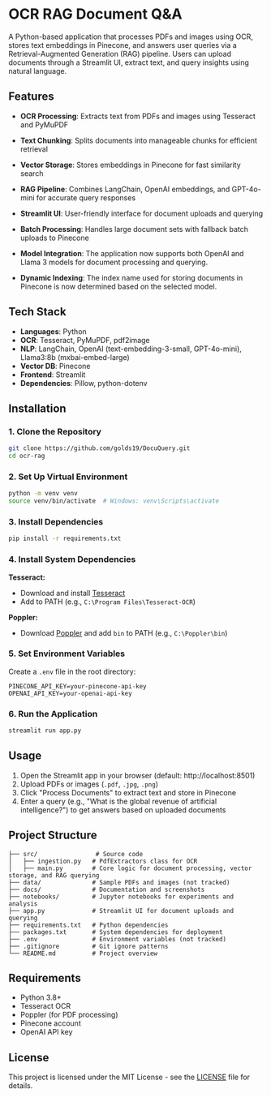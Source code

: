 # OCR RAG Document Q&A

A Python-based application that processes PDFs and images using OCR, stores text embeddings in Pinecone, and answers user queries via a Retrieval-Augmented Generation (RAG) pipeline. Users can upload documents through a Streamlit UI, extract text, and query insights using natural language.

## Features

- **OCR Processing**: Extracts text from PDFs and images using Tesseract and PyMuPDF
- **Text Chunking**: Splits documents into manageable chunks for efficient retrieval
- **Vector Storage**: Stores embeddings in Pinecone for fast similarity search
- **RAG Pipeline**: Combines LangChain, OpenAI embeddings, and GPT-4o-mini for accurate query responses
- **Streamlit UI**: User-friendly interface for document uploads and querying
- **Batch Processing**: Handles large document sets with fallback batch uploads to Pinecone

- **Model Integration**: The application now supports both OpenAI and Llama 3 models for document processing and querying.
- **Dynamic Indexing**: The index name used for storing documents in Pinecone is now determined based on the selected model.

## Tech Stack

- **Languages**: Python
- **OCR**: Tesseract, PyMuPDF, pdf2image
- **NLP**: LangChain, OpenAI (text-embedding-3-small, GPT-4o-mini), Llama3:8b (mxbai-embed-large)
- **Vector DB**: Pinecone
- **Frontend**: Streamlit
- **Dependencies**: Pillow, python-dotenv

## Installation

### 1. Clone the Repository

```bash
git clone https://github.com/golds19/DocuQuery.git
cd ocr-rag
```

### 2. Set Up Virtual Environment

```bash
python -m venv venv
source venv/bin/activate  # Windows: venv\Scripts\activate
```

### 3. Install Dependencies

```bash
pip install -r requirements.txt
```

### 4. Install System Dependencies

**Tesseract:**
- Download and install [Tesseract](https://github.com/tesseract-ocr/tesseract)
- Add to PATH (e.g., `C:\Program Files\Tesseract-OCR`)

**Poppler:**
- Download [Poppler](https://poppler.freedesktop.org/) and add `bin` to PATH (e.g., `C:\Poppler\bin`)

### 5. Set Environment Variables

Create a `.env` file in the root directory:

```env
PINECONE_API_KEY=your-pinecone-api-key
OPENAI_API_KEY=your-openai-api-key
```

### 6. Run the Application

```bash
streamlit run app.py
```

## Usage

1. Open the Streamlit app in your browser (default: http://localhost:8501)
2. Upload PDFs or images (`.pdf`, `.jpg`, `.png`)
3. Click "Process Documents" to extract text and store in Pinecone
4. Enter a query (e.g., "What is the global revenue of artificial intelligence?") to get answers based on uploaded documents

## Project Structure

```
├── src/                # Source code
│   ├── ingestion.py   # PdfExtractors class for OCR
│   ├── main.py        # Core logic for document processing, vector storage, and RAG querying
├── data/              # Sample PDFs and images (not tracked)
├── docs/              # Documentation and screenshots
├── notebooks/         # Jupyter notebooks for experiments and analysis
├── app.py             # Streamlit UI for document uploads and querying
├── requirements.txt   # Python dependencies
├── packages.txt       # System dependencies for deployment
├── .env               # Environment variables (not tracked)
├── .gitignore         # Git ignore patterns
└── README.md          # Project overview
```

## Requirements

- Python 3.8+
- Tesseract OCR
- Poppler (for PDF processing)
- Pinecone account
- OpenAI API key

## License

This project is licensed under the MIT License - see the [LICENSE](LICENSE) file for details.

